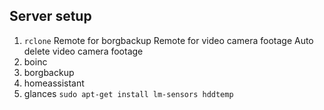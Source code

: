 ## Server setup

1. `rclone`
    Remote for borgbackup
    Remote for video camera footage
    Auto delete video camera footage
2. boinc
3. borgbackup
4. homeassistant
5. glances
    `sudo apt-get install lm-sensors hddtemp` 
